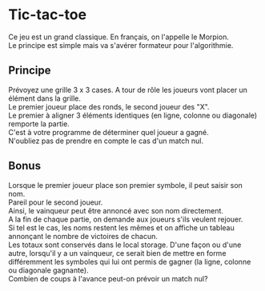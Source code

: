 # Tic-tac-toe
Ce jeu est un grand classique. En français, on l'appelle le Morpion.     
Le principe est simple mais va s'avérer formateur pour l'algorithmie.    

## Principe
Prévoyez une grille 3 x 3 cases. 
A tour de rôle les joueurs vont placer un élément dans la grille.     
Le premier joueur place des ronds, le second joueur des "X".    
Le premier à aligner 3 éléments identiques (en ligne, colonne ou diagonale) remporte la partie.    
C'est à votre programme de déterminer quel joueur a gagné.    
N'oubliez pas de prendre en compte le cas d'un match nul. 

## Bonus
Lorsque le premier joueur place son premier symbole, il peut saisir son nom.    
Pareil pour le second joueur.    
Ainsi, le vainqueur peut être annoncé avec son nom directement.    
A la fin de chaque partie, on demande aux joueurs s'ils veulent rejouer.    
Si tel est le cas, les noms restent les mêmes et on affiche un tableau annonçant le nombre de victoires de chacun.     
Les totaux sont conservés dans le local storage. 
D'une façon ou d'une autre, lorsqu'il y a un vainqueur, ce serait bien de mettre en forme différemment les symboles qui lui ont permis de gagner (la ligne, colonne ou diagonale gagnante).    
Combien de coups à l'avance peut-on prévoir un match nul?
